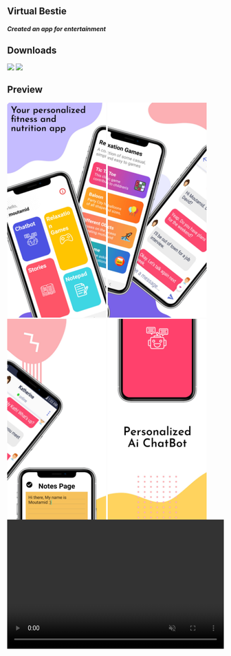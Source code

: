 ## Virtual Bestie ##

#### *Created an app for entertainment* ####

## Downloads
 [<img src="https://play.google.com/intl/en_us/badges/images/apps/en-play-badge.png" height="45px" />](https://play.google.com/store/apps/details?id=moutamid.spdf.com.chatty) [<img src="https://www.javatpoint.com/fullformpages/images/apk.png" height="45px" />](https://github.com/Moutamid/VirtualBestie/raw/master/app/release/app-release.apk)

## Preview
<img src="https://raw.githubusercontent.com/Moutamid/VirtualBestie/master/virtualbestiemockups/image1.jpeg" width="230"/> <img src="https://raw.githubusercontent.com/Moutamid/VirtualBestie/master/virtualbestiemockups/image2.jpeg" width="230"/> <img src="https://raw.githubusercontent.com/Moutamid/VirtualBestie/master/virtualbestiemockups/image3.jpeg" width="230"/> <img src="https://raw.githubusercontent.com/Moutamid/VirtualBestie/master/virtualbestiemockups/image4.jpeg" width="230"/>

<!-- <img src="https://user-images.githubusercontent.com/12999622/36225792-b7044432-11c3-11e8-8e22-5bbdcafa2312.gif" width="250"/> -->
<video
  style="height: 300px; width: 100%; min-width: 100%; min-height: 300px; margin-top: -50px; "
  id="vid" autoplay muted controls loop preload="auto">
  <source src="https://github.com/Moutamid/VirtualBestie/blob/master/virtualbestiemockups/project1.mp4" type="video/mp4">
</video>

<!-- ### Specifications ###

* App contains a list of saved products and a button to add a new product
* Each list item contains a sale button that reduces the quantity of that product by one
* Detail layout for each item displays the remaining information stored in the database
* App has buttons to delete a specific item or all items at once
* 'Order more' button is present for existing products. Launches mail client with given information already filled in
* User can select an image from internal storage and link it to a product
* App contains all necessary validations and error checks -->
